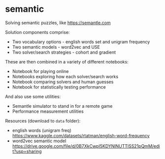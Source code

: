 # semantic
Solving semantic puzzles, like https://semantle.com

Solution components comprise:

* Two vocabulary options - english words set and unigram frequency
* Two semantic models - word2vec and USE
* Two solver/search strategies - cohort and gradient

These are then combined in a variety of different notebooks:

* Notebook for playing online
* Notebooks exploring how each solver/search works
* Notebook comparing solvers and human guesses
* Notebook for statistically testing performance

And also use some utilities:

* Semantle simulator to stand in for a remote game
* Performance measurement utilities

Resources (download to `data` folder):

* english words (unigram freq) https://www.kaggle.com/datasets/rtatman/english-word-frequency
* word2vec semantic model https://drive.google.com/file/d/0B7XkCwpI5KDYNlNUTTlSS21pQmM/edit?usp=sharing
